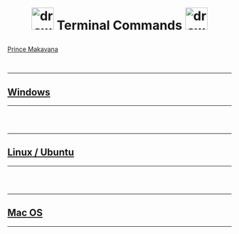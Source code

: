 # **<p align="center"> <img src="https://upload.wikimedia.org/wikipedia/commons/thumb/a/a7/React-icon.svg/1200px-React-icon.svg.png" alt="drawing" style="width:50px;"/>  Terminal Commands <img src="https://upload.wikimedia.org/wikipedia/commons/thumb/a/a7/React-icon.svg/1200px-React-icon.svg.png" alt="drawing" style="width:50px;"/></p>**

[Prince Makavana](https://princemakavana.com)


<br />

---

## [Windows](./unique_files/windows_terminal.md)

---
<br />


<br />

---

## [Linux / Ubuntu](./unique_files/linux_terminal.md)

---
<br />



<br />

---

## [Mac OS](./unique_files/mac_os_terminal.md)

---
<br />
